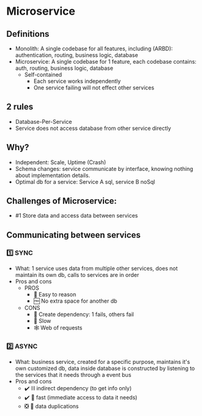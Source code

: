 # Microservice

## Definitions
- Monolith: A single codebase for all features, including (ARBD): authentication, routing, business logic, database
- Microservice: A single codebase for 1 feature, each codebase contains: auth, routing, business logic, database
  - Self-contained
    - Each service works independently 
    - One service failing will not effect other services

## 2 rules
- Database-Per-Service
- Service does not access database from other service directly

## Why?
- Independent: Scale, Uptime (Crash)
- Schema changes: service communicate by interface, knowing nothing about implementation details.
- Optimal db for a service: Service A sql, service B noSql

## Challenges of Microservice:
- #1 Store data and access data between services

## Communicating between services
### :one: SYNC
- What: 1 service uses data from multiple other services, does not maintain its own db, calls to services are in order
- Pros and cons
  - PROS
    - 🍬 Easy to reason
    - 🆓 No extra space for another db
  - CONS
    - 🚸 Create dependency: 1 fails, others fail
    - 🐌 Slow
    - 🕸️ Web of requests
### :two: ASYNC
- What: business service, created for a specific purpose, maintains it's own customized db, data inside database is constructed by listening to the services that it needs
through a event bus
- Pros and cons
  - ✔️ ⛓️ indirect dependency (to get info only)
  - ✔️ 🚀  fast (immediate access to data it needs)
  - ❎ 👭 data duplications
